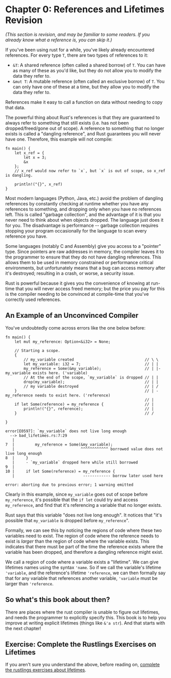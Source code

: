 # Chapter 0: References and Lifetimes Revision

*(This section is revision, and may be familiar to some readers.
 If you already know what a reference is, you can skip it.)*

If you've been using rust for a while, you've likely already encountered
references. For every type `T`, there are two types of references to it:

 - `&T`: A shared reference (often called a shared borrow) of `T`. You can have
   as many of these as you'd like, but they do not allow you to modify the 
   data they refer to.
 - `&mut T`: A mutable reference (often called an exclusive borrow) of `T`.
   You can only have one of these at a time, but they allow you to modify
   the data they refer to.

References make it easy to call a function on data
without needing to copy that data.

The powerful thing about Rust's references is that they are guaranteed to always
refer to something that still exists (i.e. has not been dropped/freed/gone out
of scope). A reference to something that no longer exists is called a "dangling
reference", and Rust guarantees you will never have one. Therefore, this example
will not compile:

```rust,ignore
fn main() {
    let x_ref = {
        let x = 3;
        &x
    };
    // x_ref would now refer to `x`, but `x` is out of scope, so x_ref is dangling.
   
    println!("{}", x_ref)
}
```

Most modern languages (Python, Java, etc.) avoid the problem of dangling references
by constantly checking at runtime whether you have any references to something, and
dropping only when you have no references left. This is
called "garbage collection", and the advantage of it is that you never need
to think about when objects dropped. The language just 
does it for you. The disadvantage is performance -- garbage collection requires
stopping your program occasionally for the language to scan every reference you have.

Some languages (notably C and Assembly) give you access to a
"pointer" type. Since pointers are raw addresses in memory, the compiler leaves
it to the programmer to ensure that they do not have dangling references. This
allows them to be used in memory constrained or performance critical
environments, but unfortunately means that a bug can access memory after it's
destroyed; resulting in a crash, or worse, a security issue.

Rust is powerful because it gives you the convenience of knowing at run-time
that you will never access freed memory; but the price you pay for this is
the compiler needing to be convinced at compile-time that you've
correctly used references.

## An Example of an Unconvinced Compiler

You've undoubtedly come across errors like the one below before:

```rust,ignore
fn main() {
    let mut my_reference: Option<&i32> = None;

    // Starting a scope.
    {
        // my_variable created                               // \ \
        let my_variable: i32 = 7;                            // | |
        my_reference = Some(&my_variable);                   // | |- my_variable exists here. ('variable)
        // At the end of the scope, `my_variable` is dropped // | |
        drop(my_variable);                                   // | |
        // my variable destroyed                             // | /
    }                                                        // | - my_reference needs to exist here. ('reference)
                                                             // |
    if let Some(reference) = my_reference {                  // |
        println!("{}", reference);                           // |
    }                                                        // /

}
```

```
error[E0597]: `my_variable` does not live long enough
  --> bad_lifetimes.rs:7:29
   |
7  |         my_reference = Some(&my_variable);
   |                             ^^^^^^^^^^^^ borrowed value does not live long enough
8  |     }
   |     - `my_variable` dropped here while still borrowed
9  |
10 |     if let Some(reference) = my_reference {
   |                              ------------ borrow later used here

error: aborting due to previous error; 1 warning emitted

```

Clearly in this example, since `my_variable` goes out of scope before `my_reference`,
it's possible that the `if let` could try and access `my_reference`, and find that
it's referencing a variable that no longer exists.

Rust says that this variable "does not live long enough". It notices that
"it's possible that `my_variable` is dropped before `my_reference`".

Formally, we can see this by noticing the regions of code where these two
variables need to exist. The region of code where the reference needs to exist
is *larger* than the region of code where the variable exists. This indicates
that there must be part of the time the reference exists where the variable
has been dropped, and therefore a dangling reference might exist.

We call a region of code where a variable exists a "lifetime". We can
give lifetimes names using the syntax `'name`. So if we call the variable's
lifetime `'variable`, and the reference's lifetime `'reference`, we can
then formally say that for any variable that references another variable,
`'variable` must be larger than `'reference`.

## So what's this book about then?

There are places where the rust compiler is unable to figure out lifetimes, and
needs the programmer to explicitly specify this. This book is to help you
improve at writing explicit lifetimes (things like `&'a str`). And that starts
with the next chapter!

## Exercise: Complete the Rustlings Exercises on Lifetimes

If you aren't sure you understand the above, before reading on,
[complete the rustlings exercises about lifetimes](https://github.com/rust-lang/rustlings/tree/main/exercises/lifetimes).
